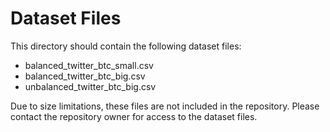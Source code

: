 # Dataset Files

This directory should contain the following dataset files:
- balanced_twitter_btc_small.csv
- balanced_twitter_btc_big.csv
- unbalanced_twitter_btc_big.csv

Due to size limitations, these files are not included in the repository. Please contact the repository owner for access to the dataset files.